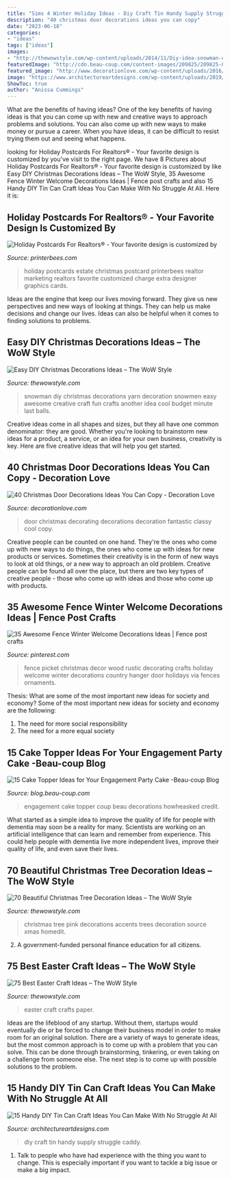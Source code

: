 ```yaml
---
title: "Sims 4 Winter Holiday Ideas - Diy Craft Tin Handy Supply Struggle Caddy"
description: "40 christmas door decorations ideas you can copy"
date: "2023-06-18"
categories:
- "ideas"
tags: ["ideas"]
images:
- "http://thewowstyle.com/wp-content/uploads/2014/11/Diy-idea-snowman-of-thread.jpg"
featuredImage: "http://cdn.beau-coup.com/content-images/209825/209825-0.jpg"
featured_image: "http://www.decorationlove.com/wp-content/uploads/2016/08/Christmas-Door-Decorating-Ideas-2016-1.jpg"
image: "https://www.architectureartdesigns.com/wp-content/uploads/2019/05/15-Handy-DIY-Tin-Can-Craft-Ideas-You-Can-Make-With-No-Struggle-At-All-15.jpg"
ShowToc: true
author: "Anissa Cummings"
---
```



What are the benefits of having ideas?
One of the key benefits of having ideas is that you can come up with new and creative ways to approach problems and solutions. You can also come up with new ways to make money or pursue a career. When you have ideas, it can be difficult to resist trying them out and seeing what happens.

	

		
looking for Holiday Postcards For Realtors® - Your favorite design is customized by you've visit to the right page. We have 8 Pictures about Holiday Postcards For Realtors® - Your favorite design is customized by like Easy DIY Christmas Decorations Ideas – The WoW Style, 35 Awesome Fence Winter Welcome Decorations Ideas | Fence post crafts and also 15 Handy DIY Tin Can Craft Ideas You Can Make With No Struggle At All. Here it is:
		
    
## Holiday Postcards For Realtors® - Your Favorite Design Is Customized By

<img loading=lazy src="https://www.printerbees.com/images/JPEG/RE.HC23.8.5X5.5.[]..jpg" onerror="this.onerror=null;this.src='https://tse3.mm.bing.net/th?id=OIP.zCpr4vPaXp0zge7cQ23oagAAAA&amp;pid=15.1';" alt="Holiday Postcards For Realtors® - Your favorite design is customized by">

_Source: printerbees.com_

>holiday postcards estate christmas postcard printerbees realtor marketing realtors favorite customized charge extra designer graphics cards. 

	

Ideas are the engine that keep our lives moving forward. They give us new perspectives and new ways of looking at things. They can help us make decisions and change our lives. Ideas can also be helpful when it comes to finding solutions to problems.

    
## Easy DIY Christmas Decorations Ideas – The WoW Style

<img loading=lazy src="http://thewowstyle.com/wp-content/uploads/2014/11/Diy-idea-snowman-of-thread.jpg" onerror="this.onerror=null;this.src='https://tse2.mm.bing.net/th?id=OIP.2AiCjcsFXIxsDFmuIKrCdAHaKb&amp;pid=15.1';" alt="Easy DIY Christmas Decorations Ideas – The WoW Style">

_Source: thewowstyle.com_

>snowman diy christmas decorations yarn decoration snowmen easy awesome creative craft fun crafts another idea cool budget minute last balls. 

	

Creative ideas come in all shapes and sizes, but they all have one common denominator: they are good. Whether you're looking to brainstorm new ideas for a product, a service, or an idea for your own business, creativity is key. Here are five creative ideas that will help you get started.

    
## 40 Christmas Door Decorations Ideas You Can Copy - Decoration Love

<img loading=lazy src="http://www.decorationlove.com/wp-content/uploads/2016/08/Christmas-Door-Decorating-Ideas-2016-1.jpg" onerror="this.onerror=null;this.src='https://tse4.mm.bing.net/th?id=OIP.HQbpa5I-tM0XcAe0A20cGQHaJx&amp;pid=15.1';" alt="40 Christmas Door Decorations Ideas You Can Copy - Decoration Love">

_Source: decorationlove.com_

>door christmas decorating decorations decoration fantastic classy cool copy. 

	

Creative people can be counted on one hand. They're the ones who come up with new ways to do things, the ones who come up with ideas for new products or services. Sometimes their creativity is in the form of new ways to look at old things, or a new way to approach an old problem. Creative people can be found all over the place, but there are two key types of creative people - those who come up with ideas and those who come up with products.

    
## 35 Awesome Fence Winter Welcome Decorations Ideas | Fence Post Crafts

<img loading=lazy src="https://i.pinimg.com/736x/ea/18/f7/ea18f78c621dadaf5b09dbaedadb8d51.jpg" onerror="this.onerror=null;this.src='https://tse3.mm.bing.net/th?id=OIP.cFrgrHKDaVOeicGOyhRmJAHaJ4&amp;pid=15.1';" alt="35 Awesome Fence Winter Welcome Decorations Ideas | Fence post crafts">

_Source: pinterest.com_

>fence picket christmas decor wood rustic decorating crafts holiday welcome winter decorations country hanger door holidays via fences ornaments. 

	

Thesis: What are some of the most important new ideas for society and economy?
Some of the most important new ideas for society and economy are the following: 
1. The need for more social responsibility 
2. The need for a more equal society 

    
## 15 Cake Topper Ideas For Your Engagement Party Cake -Beau-coup Blog

<img loading=lazy src="http://cdn.beau-coup.com/content-images/209825/209825-0.jpg" onerror="this.onerror=null;this.src='https://tse2.mm.bing.net/th?id=OIP.afevmte8c5zYX7x0N-hMJgHaLH&amp;pid=15.1';" alt="15 Cake Topper Ideas for Your Engagement Party Cake -Beau-coup Blog">

_Source: blog.beau-coup.com_

>engagement cake topper coup beau decorations howheasked credit. 

	

What started as a simple idea to improve the quality of life for people with dementia may soon be a reality for many. Scientists are working on an artificial intelligence that can learn and remember from experience. This could help people with dementia live more independent lives, improve their quality of life, and even save their lives.

    
## 70 Beautiful Christmas Tree Decoration Ideas – The WoW Style

<img loading=lazy src="http://thewowstyle.com/wp-content/uploads/2014/11/671.jpg" onerror="this.onerror=null;this.src='https://tse3.mm.bing.net/th?id=OIP.c7hfOXvW_6dzr3OQJvaBcgHaK-&amp;pid=15.1';" alt="70 Beautiful Christmas Tree Decoration Ideas – The WoW Style">

_Source: thewowstyle.com_

>christmas tree pink decorations accents trees decoration source xmas homedit. 

	

2. A government-funded personal finance education for all citizens.

    
## 75 Best Easter Craft Ideas – The WoW Style

<img loading=lazy src="http://thewowstyle.com/wp-content/uploads/2015/01/Easter-crafts-from-paper-1336986022_38.jpg" onerror="this.onerror=null;this.src='https://tse1.mm.bing.net/th?id=OIP.W9cAZ1hds28sTAl5rI0RUwHaLH&amp;pid=15.1';" alt="75 Best Easter Craft Ideas – The WoW Style">

_Source: thewowstyle.com_

>easter craft crafts paper. 

	

Ideas are the lifeblood of any startup. Without them, startups would eventually die or be forced to change their business model in order to make room for an original solution. There are a variety of ways to generate ideas, but the most common approach is to come up with a problem that you can solve. This can be done through brainstorming, tinkering, or even taking on a challenge from someone else. The next step is to come up with possible solutions to the problem.

    
## 15 Handy DIY Tin Can Craft Ideas You Can Make With No Struggle At All

<img loading=lazy src="https://www.architectureartdesigns.com/wp-content/uploads/2019/05/15-Handy-DIY-Tin-Can-Craft-Ideas-You-Can-Make-With-No-Struggle-At-All-15.jpg" onerror="this.onerror=null;this.src='https://tse3.mm.bing.net/th?id=OIP.KATgEwfqufjLn6UuXijOUQHaJ3&amp;pid=15.1';" alt="15 Handy DIY Tin Can Craft Ideas You Can Make With No Struggle At All">

_Source: architectureartdesigns.com_

>diy craft tin handy supply struggle caddy. 

	

1. Talk to people who have had experience with the thing you want to change. This is especially important if you want to tackle a big issue or make a big impact.

